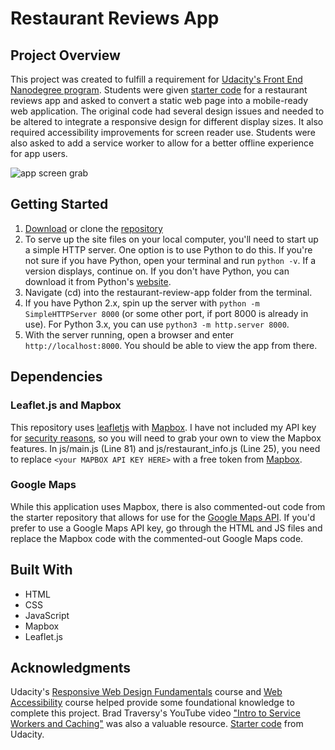 # Restaurant Reviews App

## Project Overview
This project was created to fulfill a requirement for [Udacity's Front End Nanodegree program](https://www.udacity.com/course/front-end-web-developer-nanodegree--nd001). Students were given [starter code](https://github.com/udacity/mws-restaurant-stage-1) for a restaurant reviews app and asked to convert a static web page into a mobile-ready web application. The original code had several design issues and needed to be altered to integrate a responsive design for different display sizes. It also required accessibility improvements for screen reader use. Students were also asked to add a service worker to allow for a better offline experience for app users.

<img src="https://preview.ibb.co/jSm3Cz/app_grab.png" alt="app screen grab" border="0">

## Getting Started
1. [Download](https://github.com/mattdahlseid/restaurant-review-app/archive/master.zip) or clone the [repository](https://github.com/mattdahlseid/restaurant-review-app)
2. To serve up the site files on your local computer, you'll need to start up a simple HTTP server. One option is to use Python to do this. If you're not sure if you have Python, open your terminal and run `python -v`. If a version displays, continue on. If you don't have Python, you can download it from Python's [website](https://www.python.org/). 
3. Navigate (cd) into the restaurant-review-app folder from the terminal.
4. If you have Python 2.x, spin up the server with `python -m SimpleHTTPServer 8000` (or some other port, if port 8000 is already in use). For Python 3.x, you can use `python3 -m http.server 8000`.
5. With the server running, open a browser and enter `http://localhost:8000`. You should be able to view the app from there.

## Dependencies 
### Leaflet.js and Mapbox
This repository uses [leafletjs](https://leafletjs.com/) with [Mapbox](https://www.mapbox.com/). I have not included my API key for [security reasons](https://medium.freecodecamp.org/how-to-securely-store-api-keys-4ff3ea19ebda), so you will need to grab your own to view the Mapbox features. In js/main.js (Line 81) and js/restaurant_info.js (Line 25), you need to replace `<your MAPBOX API KEY HERE>` with a free token from [Mapbox](https://www.mapbox.com/).

### Google Maps
While this application uses Mapbox, there is also commented-out code from the starter repository that allows for use for the [Google Maps API](https://developers.google.com/maps/documentation/javascript/get-api-key). If you'd prefer to use a Google Maps API key, go through the HTML and JS files and replace the Mapbox code with the commented-out Google Maps code.

## Built With
* HTML
* CSS
* JavaScript
* Mapbox
* Leaflet.js

## Acknowledgments
Udacity's [Responsive Web Design Fundamentals](https://www.udacity.com/course/responsive-web-design-fundamentals--ud893) course and [Web Accessibility](https://www.udacity.com/course/web-accessibility--ud891) course helped provide some foundational knowledge to complete this project. Brad Traversy's YouTube video ["Intro to Service Workers and Caching"](https://www.youtube.com/watch?v=ksXwaWHCW6k) was also a valuable resource.
[Starter code](https://github.com/udacity/mws-restaurant-stage-1) from Udacity.
